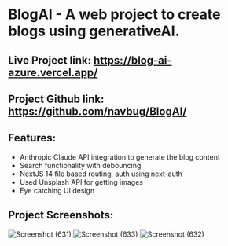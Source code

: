 # BlogAI - A web project to create blogs using generativeAI.

## Live Project link: https://blog-ai-azure.vercel.app/
## Project Github link: https://github.com/navbug/BlogAI/

## Features:
* Anthropic Claude API integration to generate the blog content
* Search functionality with debouncing
* NextJS 14 file based routing, auth using next-auth
* Used Unsplash API for getting images
* Eye catching UI design

## Project Screenshots: 
![Screenshot (631)](https://github.com/navbug/BlogAI/assets/51168623/42daaaba-ae9b-4f14-8649-dfe8ffb7b6a5)
![Screenshot (633)](https://github.com/navbug/BlogAI/assets/51168623/64e80c28-5ee6-4a7b-ae4b-58bebd548092)
![Screenshot (632)](https://github.com/navbug/BlogAI/assets/51168623/93b0ffec-af7b-458a-8730-45e05e0b22ea)
